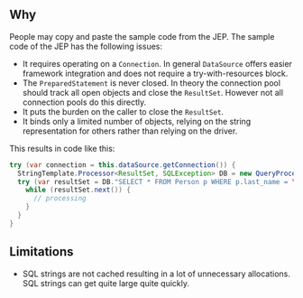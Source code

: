 

Why
---

People may copy and paste the sample code from the JEP. The sample code of the JEP has the following issues:

- It requires operating on a `Connection`. In general `DataSource` offers easier framework integration and does not require a try-with-resources block.
- The `PreparedStatement` is never closed. In theory the connection pool should track all open objects and close the `ResultSet`. However not all connection pools do this directly.
- It puts the burden on the caller to close the `ResultSet`.
- It binds only a limited number of objects, relying on the string representation for others rather than relying on the driver.

This results in code like this:

```java
try (var connection = this.dataSource.getConnection()) {
  StringTemplate.Processor<ResultSet, SQLException> DB = new QueryProcessor(connection);
  try (var resultSet = DB."SELECT * FROM Person p WHERE p.last_name = \{name}") {
    while (resultSet.next()) {
      // processing
    }
  }
}
```

Limitations
-----------

- SQL strings are not cached resulting in a lot of unnecessary allocations. SQL strings can get quite large quite quickly.
